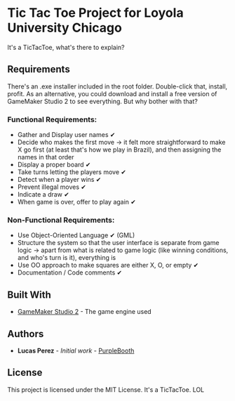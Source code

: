 # Tic Tac Toe Project for Loyola University Chicago

It's a TicTacToe, what's there to explain?

## Requirements

There's an .exe installer included in the root folder. Double-click that, install, profit. As an alternative, you could download and install a free version of GameMaker Studio 2 to see everything. But why bother with that?

### Functional Requirements:

- Gather and Display user names ✔
- Decide who makes the first move -> it felt more straightforward to make X go first (at least that's how we play in Brazil), and then assigning the names in that order
- Display a proper board ✔
- Take turns letting the players move ✔
- Detect when a player wins ✔
- Prevent illegal moves ✔
- Indicate a draw ✔
- When game is over, offer to play again ✔

### Non-Functional Requirements:

- Use Object-Oriented Language ✔ (GML)
- Structure the system so that the user interface is separate from game logic -> apart from what is related to game logic (like winning conditions, and who's turn is it), everything is
- Use OO approach to make squares are either X, O, or empty ✔
- Documentation / Code comments ✔

## Built With

* [GameMaker Studio 2](http://www.yoyogames.com/gamemaker) - The game engine used

## Authors

* **Lucas Perez** - *Initial work* - [PurpleBooth](https://github.com/PurpleBooth)

## License

This project is licensed under the MIT License. It's a TicTacToe. LOL
